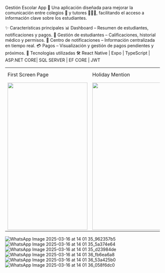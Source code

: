 Gestión Escolar App 📱
Una aplicación diseñada para mejorar la comunicación entre colegios 🏫 y tutores 👨‍👩‍👧, facilitando el acceso a información clave sobre los estudiantes.

✨ Características principales
📊 Dashboard – Resumen de estudiantes, notificaciones y pagos.
👦 Gestión de estudiantes – Calificaciones, historial médico y permisos.
🔔 Centro de notificaciones – Información centralizada en tiempo real.
💳 Pagos – Visualización y gestión de pagos pendientes y próximos.
🚀 Tecnologías utilizadas
🛠️ React Native | Expo | TypeScript | ASP.NET CORE| SQL SERVER | EF CORE | JWT

<table>
  <tr>
    <td>First Screen Page</td>
     <td>Holiday Mention</td>
     <td>Present day in purple and selected day in pink</td>
  </tr>
  <tr>
    <td><img src="https://github.com/user-attachments/assets/e31a790f-3fb7-462b-a719-e6ae6257fbcf" width=260 height=480></td>
    <td><img src="https://github.com/user-attachments/assets/8cef447c-c3ea-4fe7-9fb7-c04dc2a3a56b" width=260 height=480></td>
    <td><img src="https://github.com/user-attachments/assets/2f79f2f4-77ca-4666-ae1d-2f643910e3ac" width=260 height=480></td>
        <td><img src="https://github.com/user-attachments/assets/b767646e-0f94-4730-8c27-e257c9cd7456" width=260 height=480></td>
    <td><img src="https://github.com/user-attachments/assets/ab016063-f929-4919-a200-52199656241d" width=260 height=480></td>
    <td><img src="https://github.com/user-attachments/assets/e6565390-cc2c-4ec8-a055-6284c9ccbc53" width=260 height=480></td>

  </tr>
 </table>
 
![WhatsApp Image 2025-03-16 at 14 01 35_962357b5](https://github.com/user-attachments/assets/e31a790f-3fb7-462b-a719-e6ae6257fbcf)
![WhatsApp Image 2025-03-16 at 14 01 35_5a374e64](https://github.com/user-attachments/assets/8cef447c-c3ea-4fe7-9fb7-c04dc2a3a56b)
![WhatsApp Image 2025-03-16 at 14 01 35_d23984de](https://github.com/user-attachments/assets/2f79f2f4-77ca-4666-ae1d-2f643910e3ac)
![WhatsApp Image 2025-03-16 at 14 01 36_fb6ea6a8](https://github.com/user-attachments/assets/b767646e-0f94-4730-8c27-e257c9cd7456)
![WhatsApp Image 2025-03-16 at 14 01 36_53a425b0](https://github.com/user-attachments/assets/ab016063-f929-4919-a200-52199656241d)
![WhatsApp Image 2025-03-16 at 14 01 36_058f6dc0](https://github.com/user-attachments/assets/e6565390-cc2c-4ec8-a055-6284c9ccbc53)


